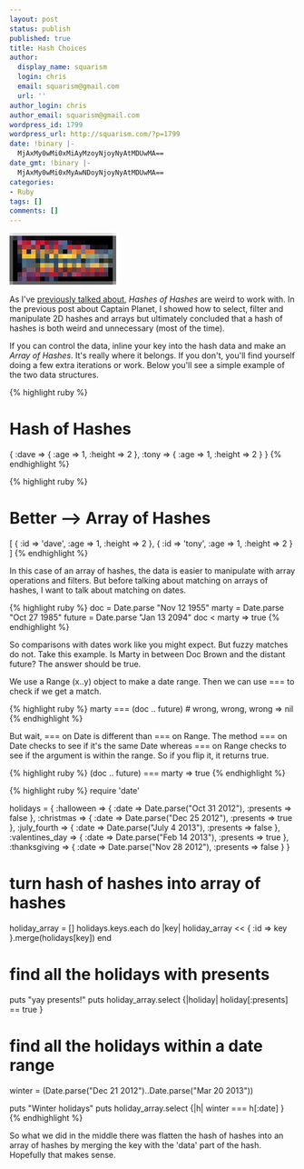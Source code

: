 ```yaml
---
layout: post
status: publish
published: true
title: Hash Choices
author:
  display_name: squarism
  login: chris
  email: squarism@gmail.com
  url: ''
author_login: chris
author_email: squarism@gmail.com
wordpress_id: 1799
wordpress_url: http://squarism.com/?p=1799
date: !binary |-
  MjAxMy0wMi0xMiAyMzoyNjoyNyAtMDUwMA==
date_gmt: !binary |-
  MjAxMy0wMi0xMyAwNDoyNjoyNyAtMDUwMA==
categories:
- Ruby
tags: []
comments: []
---
```

![bttf](/uploads/2013/02/bttf.png)

As I've [previously talked about](http://squarism.com/2011/12/04/hash-of-hashes-and-captain-planet/), _Hashes of Hashes_ are weird to work with.  In the previous post about Captain Planet, I showed how to select, filter and manipulate 2D hashes and arrays but ultimately concluded that a hash of hashes is both weird and unnecessary (most of the time).

If you can control the data, inline your key into the hash data and make an _Array of Hashes_.  It's really where it belongs.  If you don't, you'll find yourself doing a few extra iterations or work.  Below you'll see a simple example of the two data structures.

{% highlight ruby %}
# Hash of Hashes
{
  :dave => { :age => 1, :height => 2 },
  :tony => { :age => 1, :height => 2 }
}
{% endhighlight %}

{% highlight ruby %}
# Better --> Array of Hashes
[
  { :id => 'dave', :age => 1, :height => 2 },
  { :id => 'tony', :age => 1, :height => 2 }
]
{% endhighlight %}

<!-- more -->

In this case of an array of hashes, the data is easier to manipulate with array operations and filters.  But before talking about matching on arrays of hashes, I want to talk about matching on dates.

{% highlight ruby %}
doc = Date.parse "Nov 12 1955"
marty = Date.parse "Oct 27 1985"
future = Date.parse "Jan 13 2094"
doc < marty
=> true
{% endhighlight %}

So comparisons with dates work like you might expect.  But fuzzy matches do not.  Take this example.  Is Marty in between Doc Brown and the distant future?  The answer should be true.

We use a Range (x..y) object to make a date range.  Then we can use === to check if we get a match.

{% highlight ruby %}
marty === (doc .. future)  # wrong, wrong, wrong
=> nil
{% endhighlight %}

But wait, === on Date is different than === on Range.  The method === on Date checks to see if it's the same Date whereas === on Range checks to see if the argument is within the range.  So if you flip it, it returns true.

{% highlight ruby %}
(doc .. future) === marty
=> true
{% endhighlight %}

{% highlight ruby %}
require 'date'

holidays = {
  :halloween => { :date => Date.parse("Oct 31 2012"), :presents => false },
  :christmas => { :date => Date.parse("Dec 25 2012"), :presents => true },
  :july_fourth => { :date => Date.parse("July 4 2013"), :presents => false },
  :valentines_day => { :date => Date.parse("Feb 14 2013"), :presents => true },
  :thanksgiving => { :date => Date.parse("Nov 28 2012"), :presents => false }
}

# turn hash of hashes into array of hashes
holiday_array = []
holidays.keys.each do |key|
  holiday_array << { :id => key }.merge(holidays[key])
end

# find all the holidays with presents
puts "yay presents!"
puts holiday_array.select {|holiday| holiday[:presents] == true }

# find all the holidays within a date range
winter = (Date.parse("Dec 21 2012")..Date.parse("Mar 20 2013"))

puts "Winter holidays"
puts holiday_array.select {|h| winter === h[:date] }
{% endhighlight %}

So what we did in the middle there was flatten the hash of hashes into an array of hashes by merging the key with the 'data' part of the hash.  Hopefully that makes sense.